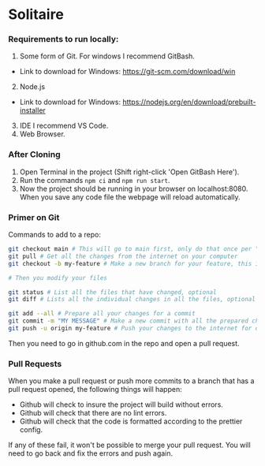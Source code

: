 # Solitaire

### Requirements to run locally:
1. Some form of Git. For windows I recommend GitBash.
 - Link to download for Windows: https://git-scm.com/download/win
2. Node.js
 - Link to download for Windows: https://nodejs.org/en/download/prebuilt-installer
3. IDE I recommend VS Code.
4. Web Browser.

### After Cloning

1. Open Terminal in the project (Shift right-click 'Open GitBash Here').
2. Run the commands `npm ci` and `npm run start`. 
3. Now the project should be running in your browser on localhost:8080. When you save any code file the webpage will reload automatically.

### Primer on Git

Commands to add to a repo:
```bash
git checkout main # This will go to main first, only do that once per "feature" or pull request
git pull # Get all the changes from the internet on your computer
git checkout -b my-feature # Make a new branch for your feature, this is isolated from main and everybody elses code

# Then you modify your files

git status # List all the files that have changed, optional
git diff # Lists all the individual changes in all the files, optional

git add --all # Prepare all your changes for a commit
git commit -m "MY MESSAGE" # Make a new commit with all the prepared changes
git push -u origin my-feature # Push your changes to the internet for others to see 
```

Then you need to go in github.com in the repo and open a pull request.

### Pull Requests

When you make a pull request or push more commits to a branch that has a pull request opened, the following things will happen:

- Github will check to insure the project will build without errors.
- Github will check that there are no lint errors.
- Github will check that the code is formatted according to the prettier config.

If any of these fail, it won't be possible to merge your pull request. You will need to go back and fix the errors and push again. 


   



